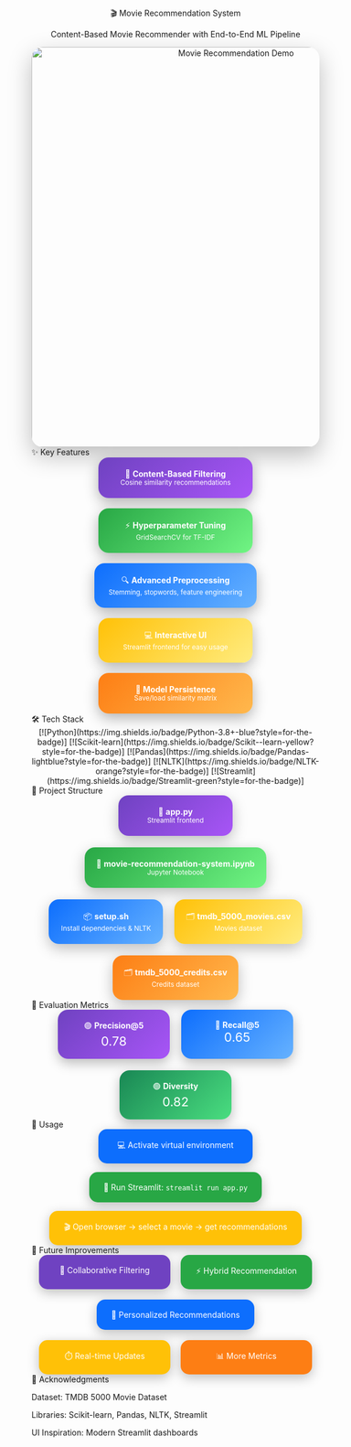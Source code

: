 <div align="center">
🎬 Movie Recommendation System

Content-Based Movie Recommender with End-to-End ML Pipeline






</div>
<div align="center"> <img src="assets/demo.gif" alt="Movie Recommendation Demo" width="700" style="border-radius:20px; box-shadow: 0 15px 40px rgba(0,0,0,0.25);"> </div>
✨ Key Features
<div align="center" style="display:flex; flex-wrap: wrap; justify-content:center; gap:18px;"> <div style="background: linear-gradient(135deg, #6f42c1, #a855f7); color:white; padding:20px 25px; border-radius:18px; min-width:220px; text-align:center; box-shadow: 0 8px 25px rgba(0,0,0,0.3); transition: transform 0.3s;"> 🎯 <strong>Content-Based Filtering</strong><br> <sub>Cosine similarity recommendations</sub> </div> <div style="background: linear-gradient(135deg, #28a745, #71f584); color:white; padding:20px 25px; border-radius:18px; min-width:220px; text-align:center; box-shadow: 0 8px 25px rgba(0,0,0,0.3); transition: transform 0.3s;"> ⚡ <strong>Hyperparameter Tuning</strong><br> <sub>GridSearchCV for TF-IDF</sub> </div> <div style="background: linear-gradient(135deg, #0d6efd, #66b2ff); color:white; padding:20px 25px; border-radius:18px; min-width:220px; text-align:center; box-shadow: 0 8px 25px rgba(0,0,0,0.3); transition: transform 0.3s;"> 🔍 <strong>Advanced Preprocessing</strong><br> <sub>Stemming, stopwords, feature engineering</sub> </div> <div style="background: linear-gradient(135deg, #ffc107, #ffec7f); color:white; padding:20px 25px; border-radius:18px; min-width:220px; text-align:center; box-shadow: 0 8px 25px rgba(0,0,0,0.3); transition: transform 0.3s;"> 💻 <strong>Interactive UI</strong><br> <sub>Streamlit frontend for easy usage</sub> </div> <div style="background: linear-gradient(135deg, #fd7e14, #ffb84d); color:white; padding:20px 25px; border-radius:18px; min-width:220px; text-align:center; box-shadow: 0 8px 25px rgba(0,0,0,0.3); transition: transform 0.3s;"> 💾 <strong>Model Persistence</strong><br> <sub>Save/load similarity matrix</sub> </div> </div> <style> div[align="center"] > div:hover { transform: scale(1.08); } </style>
🛠️ Tech Stack
<div align="center" style="display:flex; flex-wrap: wrap; justify-content:center; gap:15px;"> [![Python](https://img.shields.io/badge/Python-3.8+-blue?style=for-the-badge)] [![Scikit-learn](https://img.shields.io/badge/Scikit--learn-yellow?style=for-the-badge)] [![Pandas](https://img.shields.io/badge/Pandas-lightblue?style=for-the-badge)] [![NLTK](https://img.shields.io/badge/NLTK-orange?style=for-the-badge)] [![Streamlit](https://img.shields.io/badge/Streamlit-green?style=for-the-badge)] </div>
📂 Project Structure
<div align="center" style="display:flex; flex-wrap: wrap; justify-content:center; gap:20px;"> <div style="background: linear-gradient(135deg, #6f42c1, #a855f7); color:white; padding:20px; border-radius:18px; min-width:160px; text-align:center; box-shadow: 0 8px 25px rgba(0,0,0,0.25);"> 📄 <strong>app.py</strong><br><sub>Streamlit frontend</sub> </div> <div style="background: linear-gradient(135deg, #28a745, #71f584); color:white; padding:20px; border-radius:18px; min-width:160px; text-align:center; box-shadow: 0 8px 25px rgba(0,0,0,0.25);"> 📓 <strong>movie-recommendation-system.ipynb</strong><br><sub>Jupyter Notebook</sub> </div> <div style="background: linear-gradient(135deg, #0d6efd, #66b2ff); color:white; padding:20px; border-radius:18px; min-width:160px; text-align:center; box-shadow: 0 8px 25px rgba(0,0,0,0.25);"> 📦 <strong>setup.sh</strong><br><sub>Install dependencies & NLTK</sub> </div> <div style="background: linear-gradient(135deg, #ffc107, #ffec7f); color:white; padding:20px; border-radius:18px; min-width:160px; text-align:center; box-shadow: 0 8px 25px rgba(0,0,0,0.25);"> 🗂️ <strong>tmdb_5000_movies.csv</strong><br><sub>Movies dataset</sub> </div> <div style="background: linear-gradient(135deg, #fd7e14, #ffb84d); color:white; padding:20px; border-radius:18px; min-width:160px; text-align:center; box-shadow: 0 8px 25px rgba(0,0,0,0.25);"> 🗂️ <strong>tmdb_5000_credits.csv</strong><br><sub>Credits dataset</sub> </div> </div>
🎯 Evaluation Metrics
<div align="center" style="display:flex; justify-content:center; gap:20px; flex-wrap: wrap;"> <div style="background: linear-gradient(135deg, #6f42c1, #a855f7); color:white; padding:18px 28px; border-radius:18px; min-width:140px; text-align:center; box-shadow: 0 8px 20px rgba(0,0,0,0.25);"> 🟣 <strong>Precision@5</strong><br> <span style="font-size:22px;">0.78</span> </div> <div style="background: linear-gradient(135deg, #0d6efd, #66b2ff); color:white; padding:18px 28px; border-radius:18px; min-width:140px; text-align:center; box-shadow: 0 8px 20px rgba(0,0,0,0.25);"> 🔵 <strong>Recall@5</strong><br> <span style="font-size:22px;">0.65</span> </div> <div style="background: linear-gradient(135deg, #198754, #4ade80); color:white; padding:18px 28px; border-radius:18px; min-width:140px; text-align:center; box-shadow: 0 8px 20px rgba(0,0,0,0.25);"> 🟢 <strong>Diversity</strong><br> <span style="font-size:22px;">0.82</span> </div> </div>
📱 Usage
<div align="center" style="display:flex; justify-content:center; gap:15px; flex-wrap: wrap;"> <div style="background: #0d6efd; color:white; padding:18px 25px; border-radius:15px; min-width:220px; text-align:center; box-shadow: 0 6px 20px rgba(0,0,0,0.25);"> 💻 Activate virtual environment </div> <div style="background: #28a745; color:white; padding:18px 25px; border-radius:15px; min-width:220px; text-align:center; box-shadow: 0 6px 20px rgba(0,0,0,0.25);"> 🚀 Run Streamlit: <code>streamlit run app.py</code> </div> <div style="background: #ffc107; color:white; padding:18px 25px; border-radius:15px; min-width:220px; text-align:center; box-shadow: 0 6px 20px rgba(0,0,0,0.25);"> 🎬 Open browser → select a movie → get recommendations </div> </div>
🔮 Future Improvements
<div align="center" style="display:flex; flex-wrap: wrap; justify-content:center; gap:18px;"> <div style="background: #6f42c1; color:white; padding:18px 25px; border-radius:15px; min-width:180px; text-align:center; box-shadow: 0 6px 20px rgba(0,0,0,0.25);"> 🤝 Collaborative Filtering </div> <div style="background: #28a745; color:white; padding:18px 25px; border-radius:15px; min-width:180px; text-align:center; box-shadow: 0 6px 20px rgba(0,0,0,0.25);"> ⚡ Hybrid Recommendation </div> <div style="background: #0d6efd; color:white; padding:18px 25px; border-radius:15px; min-width:180px; text-align:center; box-shadow: 0 6px 20px rgba(0,0,0,0.25);"> 👤 Personalized Recommendations </div> <div style="background: #ffc107; color:white; padding:18px 25px; border-radius:15px; min-width:180px; text-align:center; box-shadow: 0 6px 20px rgba(0,0,0,0.25);"> ⏱️ Real-time Updates </div> <div style="background: #fd7e14; color:white; padding:18px 25px; border-radius:15px; min-width:180px; text-align:center; box-shadow: 0 6px 20px rgba(0,0,0,0.25);"> 📊 More Metrics </div> </div>
🙏 Acknowledgments

Dataset: TMDB 5000 Movie Dataset

Libraries: Scikit-learn, Pandas, NLTK, Streamlit

UI Inspiration: Modern Streamlit dashboards

